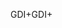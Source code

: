 <span data-ttu-id="a5057-101">GDI+</span><span class="sxs-lookup"><span data-stu-id="a5057-101">GDI+</span></span>